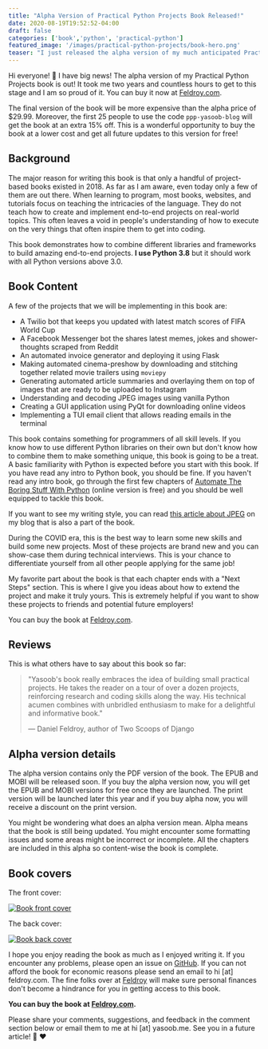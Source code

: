 ```yaml
---
title: "Alpha Version of Practical Python Projects Book Released!"
date: 2020-08-19T19:52:52-04:00
draft: false
categories: ['book','python', 'practical-python']
featured_image: '/images/practical-python-projects/book-hero.png'
teaser: "I just released the alpha version of my much anticipated Practical Python Projects book! It has been two years in the making and I am super excited about its release. In 320+ pages we will implement 12 different projects. I wish I had access to a similar book when I started learning Python."
---
```


Hi everyone! :wave: I have big news! The alpha version of my Practical Python Projects book is out! It took me two years and countless hours to get to this stage and I am so proud of it. You can buy it now at [Feldroy.com](https://feld.to/ppp).

The final version of the book will be more expensive than the alpha price of $29.99. Moreover, the first 25 people to use the code `ppp-yasoob-blog` will get the book at an extra 15% off. This is a wonderful opportunity to buy the book at a lower cost and get all future updates to this version for free!

## Background

The major reason for writing this book is that only a handful of project-based books existed in 2018. As far as I am aware, even today only a few of them are out there. When learning to program, most books, websites, and tutorials focus on teaching the intricacies of the language. They do not teach how to create and implement end-to-end projects on real-world topics. This often leaves a void in people's understanding of how to execute on the very things that often inspire them to get into coding. 

This book demonstrates how to combine different libraries and frameworks to build amazing end-to-end projects. **I use Python 3.8** but it should work with all Python versions above 3.0.

## Book Content

A few of the projects that we will be implementing in this book are:

- A Twilio bot that keeps you updated with latest match scores of FIFA World Cup 
- A Facebook Messenger bot the shares latest memes, jokes and shower-thoughts scraped from Reddit
- An automated invoice generator and deploying it using Flask
- Making automated cinema-preshow by downloading and stitching together related movie trailers using `moviepy`
- Generating automated article summaries and overlaying them on top of images that are ready to be uploaded to Instagram
- Understanding and decoding JPEG images using vanilla Python
- Creating a GUI application using PyQt for downloading online videos 
- Implementing a TUI email client that allows reading emails in the terminal

This book contains something for programmers of all skill levels. If you know how to use different Python libraries on their own but don't know how to combine them to make something unique, this book is going to be a treat. A basic familiarity with Python is expected before you start with this book. If you have read any intro to Python book, you should be fine. If you haven't read any intro book, go through the first few chapters of [Automate The Boring Stuff With Python](https://automatetheboringstuff.com/) (online version is free) and you should be well equipped to tackle this book.

If you want to see my writing style, you can read [this article about JPEG](https://yasoob.me/posts/understanding-and-writing-jpeg-decoder-in-python/) on my blog that is also a part of the book.

During the COVID era, this is the best way to learn some new skills and build some new projects. Most of these projects are brand new and you can show-case them during technical interviews. This is your chance to differentiate yourself from all other people applying for the same job!

My favorite part about the book is that each chapter ends with a "Next Steps" section. This is where I give you ideas about how to extend the project and make it truly yours. This is extremely helpful if you want to show these projects to friends and potential future employers!

You can buy the book at [Feldroy.com](https://feld.to/ppp).

## Reviews

This is what others have to say about this book so far:

> "Yasoob's book really embraces the idea of building small practical projects. He takes the reader on a tour of over a dozen projects, reinforcing research and coding skills along the way. His technical acumen combines with unbridled enthusiasm to make for a delightful and informative book."
>
> — Daniel Feldroy, author of Two Scoops of Django

## Alpha version details

The alpha version contains only the PDF version of the book. The EPUB and MOBI will be released soon. If you buy the alpha version now, you will get the EPUB and MOBI versions for free once they are launched. The print version will be launched later this year and if you buy alpha now, you will receive a discount on the print version. 

You might be wondering what does an alpha version mean. Alpha means that the book is still being updated. You might encounter some formatting issues and some areas might be incorrect or incomplete. All the chapters are included in this alpha so content-wise the book is complete.

## Book covers

The front cover:

[![Book front cover](/images/practical-python-projects/front-cover.png)](/images/practical-python-projects/front-cover.png)

The back cover:

[![Book back cover](/images/practical-python-projects/back-cover.png)](/images/practical-python-projects/back-cover.png)


I hope you enjoy reading the book as much as I enjoyed writing it. If you encounter any problems, please open an issue on [GitHub](https://git.io/ppp-issues). If you can not afford the book for economic reasons please send an email to hi [at] feldroy.com. The fine folks over at [Feldroy](https://www.feldroy.com/) will make sure personal finances don't become a hindrance for you in getting access to this book.

**You can buy the book at [Feldroy.com](https://feld.to/ppp).**

Please share your comments, suggestions, and feedback in the comment section below or email them to me at hi [at] yasoob.me. See you in a future article! :wave: :heart: